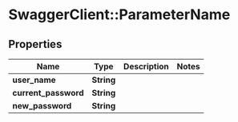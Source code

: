 # SwaggerClient::ParameterName

## Properties
Name | Type | Description | Notes
------------ | ------------- | ------------- | -------------
**user_name** | **String** |  | 
**current_password** | **String** |  | 
**new_password** | **String** |  | 


